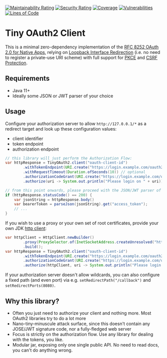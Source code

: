 [![Maintainability Rating](https://sonarcloud.io/api/project_badges/measure?project=coffeelibs_tiny-oauth2-client&metric=sqale_rating)](https://sonarcloud.io/summary/new_code?id=coffeelibs_tiny-oauth2-client)
[![Security Rating](https://sonarcloud.io/api/project_badges/measure?project=coffeelibs_tiny-oauth2-client&metric=security_rating)](https://sonarcloud.io/summary/new_code?id=coffeelibs_tiny-oauth2-client)
[![Coverage](https://sonarcloud.io/api/project_badges/measure?project=coffeelibs_tiny-oauth2-client&metric=coverage)](https://sonarcloud.io/summary/new_code?id=coffeelibs_tiny-oauth2-client)
[![Vulnerabilities](https://sonarcloud.io/api/project_badges/measure?project=coffeelibs_tiny-oauth2-client&metric=vulnerabilities)](https://sonarcloud.io/summary/new_code?id=coffeelibs_tiny-oauth2-client)
[![Lines of Code](https://sonarcloud.io/api/project_badges/measure?project=coffeelibs_tiny-oauth2-client&metric=ncloc)](https://sonarcloud.io/summary/new_code?id=coffeelibs_tiny-oauth2-client)

# Tiny OAuth2 Client

This is a minimal zero-dependency implementation of the [RFC 8252 OAuth 2.0 for Native Apps](https://datatracker.ietf.org/doc/html/rfc8252), relying
on [Loopback Interface Redirection](https://datatracker.ietf.org/doc/html/rfc8252#section-7.3) (i.e. no need to register a private-use URI scheme) with full
support for [PKCE](https://datatracker.ietf.org/doc/html/rfc8252#section-8.1) and [CSRF Protection](https://datatracker.ietf.org/doc/html/rfc8252#section-8.9).

## Requirements

* Java 11+
* Ideally some JSON or JWT parser of your choice

## Usage

Configure your authorization server to allow `http://127.0.0.1/*` as a redirect target and look up these configuration values:

* client identifier
* token endpoint
* authorization endpoint

```java
// this library will just perform the Authorization Flow:
var httpResponse = TinyOAuth2.client("oauth-client-id")
		.withTokenEndpoint(URI.create("https://login.example.com/oauth2/token"))
		.withRequestTimeout(Duration.ofSeconds(10)) // optional
		.authorizationCodeGrant(URI.create("https://login.example.com/oauth2/authorize"))
		.authorize(uri -> System.out.println("Please login on " + uri));

// from this point onwards, please proceed with the JSON/JWT parser of your choice:
if (httpResponse.statusCode() == 200) {
	var jsonString = httpResponse.body()
	var bearerToken = parseJson(jsonString).get("access_token");
	// ...
}
```

If you wish to use a proxy or your own set of root certificates, provide your own JDK [http client](https://docs.oracle.com/en/java/javase/11/docs/api/java.net.http/java/net/http/HttpClient.html):
```java
var httpClient = HttpClient.newBuilder()
        .proxy(ProxySelector.of(InetSocketAddress.createUnresolved("https:\\example.com",1337)))
        .build();
var httpResponse = TinyOAuth2.client("oauth-client-id")
		.withTokenEndpoint(URI.create("https://login.example.com/oauth2/token"))
		.authorizationCodeGrant(URI.create("https://login.example.com/oauth2/authorize"))
		.authorize(httpClient, uri -> System.out.println("Please login on " + uri));
```

If your authorization server doesn't allow wildcards, you can also configure a fixed path (and even port) via e.g. `setRedirectPath("/callback")` and `setRedirectPorts(8080)`.

## Why this library?

* Often you just need to authorize your client and nothing more. Most OAuth2 libraries try to do a lot more
* Nano-tiny-minuscule attack surface, since this doesn't contain any JOSE/JWT signature code, nor a fully-fledged web server
* Focus is strictly on the authorization flow. Use any library for dealing with the tokens, you like.
* Modular jar, exposing only one single public API. No need to read docs, you can't do anything wrong.